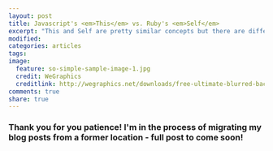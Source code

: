 ```yaml
---
layout: post
title: Javascript's <em>This</em> vs. Ruby's <em>Self</em>
excerpt: "This and Self are pretty similar concepts but there are differences too!"
modified:
categories: articles
tags:
image:
  feature: so-simple-sample-image-1.jpg
  credit: WeGraphics
  creditlink: http://wegraphics.net/downloads/free-ultimate-blurred-background-pack/
comments: true
share: true
---
```


### Thank you for you patience! I'm in the process of migrating my blog posts from a former location - full post to come soon!

<!-- This is some pretty interesting stuff right here! I love the idea of exploring this!! -->